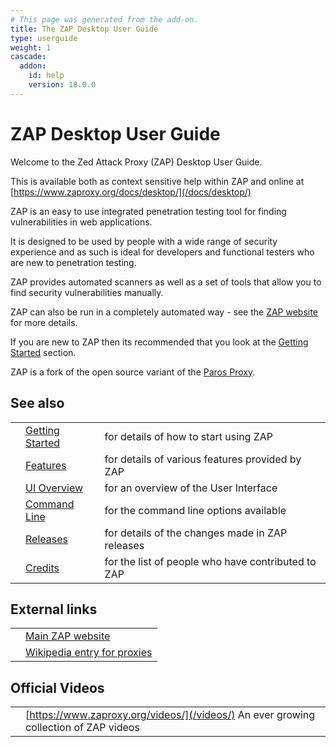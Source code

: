 ```yaml
---
# This page was generated from the add-on.
title: The ZAP Desktop User Guide
type: userguide
weight: 1
cascade:
  addon:
    id: help
    version: 18.0.0
---
```


# ZAP Desktop User Guide

Welcome to the Zed Attack Proxy (ZAP) Desktop User Guide.  

This is available both as context sensitive help within ZAP and online at
[https://www.zaproxy.org/docs/desktop/](/docs/desktop/)

ZAP is an easy to use integrated penetration testing tool for finding vulnerabilities in web applications.

It is designed to be used by people with a wide range of security experience and as such is ideal for
developers and functional testers who are new to penetration testing.

ZAP provides automated scanners as well as a set of tools that allow you to find security vulnerabilities manually.

ZAP can also be run in a completely automated way - see the [ZAP website](/) for more details.

If you are new to ZAP then its recommended that you look at the [Getting Started](/docs/desktop/start/) section.

ZAP is a fork of the open source variant of the [Paros Proxy](/docs/desktop/paros/).

## See also

|   |                                           |                                                    |
|---|-------------------------------------------|----------------------------------------------------|
|   | [Getting Started](/docs/desktop/start/)   | for details of how to start using ZAP              |
|   | [Features](/docs/desktop/start/features/) | for details of various features provided by ZAP    |
|   | [UI Overview](/docs/desktop/ui/)          | for an overview of the User Interface              |
|   | [Command Line](/docs/desktop/cmdline/)    | for the command line options available             |
|   | [Releases](/docs/desktop/releases/)       | for details of the changes made in ZAP releases    |
|   | [Credits](/docs/desktop/credits/)         | for the list of people who have contributed to ZAP |

## External links

|   |                                                                           |
|---|---------------------------------------------------------------------------|
|   | [Main ZAP website](/)                                                     |
|   | [Wikipedia entry for proxies](https://en.wikipedia.org/wiki/Proxy_server) |

## Official Videos

|   |                                                                                      |
|---|--------------------------------------------------------------------------------------|
|   | [https://www.zaproxy.org/videos/](/videos/) An ever growing collection of ZAP videos |

